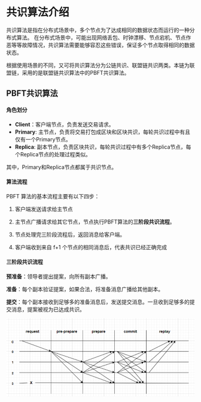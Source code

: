 # 共识算法介绍

共识算法是指在分布式场景中，多个节点为了达成相同的数据状态而运行的一种分布式算法。 在分布式场景中，可能出现网络丢包、时钟漂移、节点宕机、节点作恶等等故障情况，共识算法需要能够容忍这些错误，保证多个节点取得相同的数据状态。

根据使用场景的不同，又可将共识算法分为公链共识、联盟链共识两类。本链为联盟链，采用的是联盟链共识算法中的PBFT共识算法。



## PBFT共识算法

#### 角色划分

- **Client**：客户端节点，负责发送交易请求。
- **Primary**: 主节点，负责将交易打包成区块和区块共识，每轮共识过程中有且仅有一个Primary节点。
- **Replica**: 副本节点，负责区块共识，每轮共识过程中有多个Replica节点，每个Replica节点的处理过程类似。

其中，Primary和Replica节点都属于共识节点。



#### 算法流程

PBFT 算法的基本流程主要有以下四步：

1. 客户端发送请求给主节点

2. 主节点广播请求给其它节点，节点执行PBFT算法的**三阶段共识流程**。

3. 节点处理完三阶段流程后，返回消息给客户端。

4. 客户端收到来自 f+1 个节点的相同消息后，代表共识已经正确完成

   

#### 三阶段共识流程

**预准备**：领导者提出提案，向所有副本广播。

**准备**：每个副本验证提案，如果合法，将准备消息广播给其他副本。

**提交**：每个副本接收到足够多的准备消息后，发送提交消息。一旦收到足够多的提交消息，提案被视为已达成共识。

![](../../../img/1735889898585.png)

